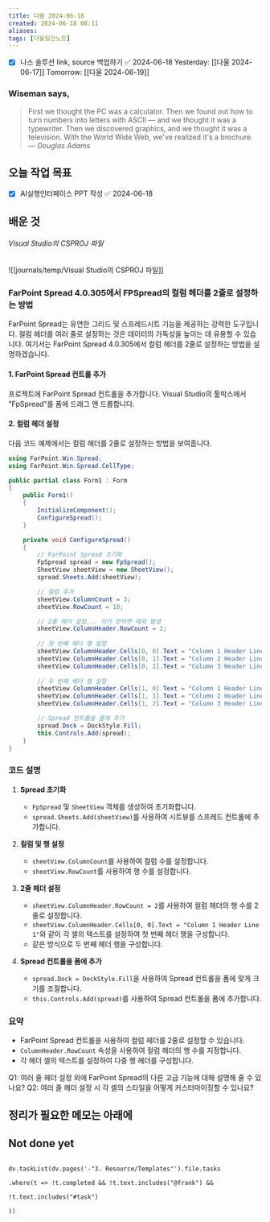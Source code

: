 ```yaml
---
title: 다울 2024-06-18
created: 2024-06-18 08:11
aliases: 
tags: [다울일간노트]
---
```

- [x] 나스 솔루션 link, source 백업하기 ✅ 2024-06-18
Yesterday: [[다울 2024-06-17]]
Tomorrow: [[다울 2024-06-19]]

### Wiseman says,
> First we thought the PC was a calculator. Then we found out how to turn numbers into letters with ASCII — and we thought it was a typewriter. Then we discovered graphics, and we thought it was a television. With the World Wide Web, we've realized it's a brochure.
> — <cite>Douglas Adams</cite>


## 오늘 작업 목표
- [x] AI실행인터페이스 PPT 작성 ✅ 2024-06-18




## 배운 것

###### Visual Studio의 CSPROJ 파일
![[journals/temp/Visual Studio의 CSPROJ 파일]]




### FarPoint Spread 4.0.305에서 FPSpread의 컬럼 헤더를 2줄로 설정하는 방법

FarPoint Spread는 
유연한 그리드 및 스프레드시트 기능을 제공하는 강력한 도구입니다. 
컬럼 헤더를 여러 줄로 설정하는 것은 데이터의 가독성을 높이는 데 유용할 수 있습니다. 
여기서는 FarPoint Spread 4.0.305에서 컬럼 헤더를 2줄로 설정하는 방법을 설명하겠습니다.

#### 1. FarPoint Spread 컨트롤 추가
프로젝트에 FarPoint Spread 컨트롤을 추가합니다. Visual Studio의 툴박스에서 "FpSpread"를 폼에 드래그 앤 드롭합니다.

#### 2. 컬럼 헤더 설정
다음 코드 예제에서는 컬럼 헤더를 2줄로 설정하는 방법을 보여줍니다.

```csharp
using FarPoint.Win.Spread;
using FarPoint.Win.Spread.CellType;

public partial class Form1 : Form
{
    public Form1()
    {
        InitializeComponent();
        ConfigureSpread();
    }

    private void ConfigureSpread()
    {
        // FarPoint Spread 초기화
        FpSpread spread = new FpSpread();
        SheetView sheetView = new SheetView();
        spread.Sheets.Add(sheetView);

        // 컬럼 추가
        sheetView.ColumnCount = 3;
        sheetView.RowCount = 10;

        // 2줄 헤더 설정... 이거 안하면 예외 발생
        sheetView.ColumnHeader.RowCount = 2;
        
        // 첫 번째 헤더 행 설정
        sheetView.ColumnHeader.Cells[0, 0].Text = "Column 1 Header Line 1";
        sheetView.ColumnHeader.Cells[0, 1].Text = "Column 2 Header Line 1";
        sheetView.ColumnHeader.Cells[0, 2].Text = "Column 3 Header Line 1";
        
        // 두 번째 헤더 행 설정
        sheetView.ColumnHeader.Cells[1, 0].Text = "Column 1 Header Line 2";
        sheetView.ColumnHeader.Cells[1, 1].Text = "Column 2 Header Line 2";
        sheetView.ColumnHeader.Cells[1, 2].Text = "Column 3 Header Line 2";

        // Spread 컨트롤을 폼에 추가
        spread.Dock = DockStyle.Fill;
        this.Controls.Add(spread);
    }
}
```

### 코드 설명
1. **Spread 초기화**
   - `FpSpread` 및 `SheetView` 객체를 생성하여 초기화합니다.
   - `spread.Sheets.Add(sheetView)`를 사용하여 시트뷰를 스프레드 컨트롤에 추가합니다.

2. **컬럼 및 행 설정**
   - `sheetView.ColumnCount`를 사용하여 컬럼 수를 설정합니다.
   - `sheetView.RowCount`를 사용하여 행 수를 설정합니다.

3. **2줄 헤더 설정**
   - `sheetView.ColumnHeader.RowCount = 2`를 사용하여 컬럼 헤더의 행 수를 2줄로 설정합니다.
   - `sheetView.ColumnHeader.Cells[0, 0].Text = "Column 1 Header Line 1"`와 같이 각 셀의 텍스트를 설정하여 첫 번째 헤더 행을 구성합니다.
   - 같은 방식으로 두 번째 헤더 행을 구성합니다.

4. **Spread 컨트롤을 폼에 추가**
   - `spread.Dock = DockStyle.Fill`을 사용하여 Spread 컨트롤을 폼에 맞게 크기를 조절합니다.
   - `this.Controls.Add(spread)`를 사용하여 Spread 컨트롤을 폼에 추가합니다.

### 요약
- FarPoint Spread 컨트롤을 사용하여 컬럼 헤더를 2줄로 설정할 수 있습니다.
- `ColumnHeader.RowCount` 속성을 사용하여 컬럼 헤더의 행 수를 지정합니다.
- 각 헤더 셀의 텍스트를 설정하여 다중 행 헤더를 구성합니다.

Q1: 여러 줄 헤더 설정 외에 FarPoint Spread의 다른 고급 기능에 대해 설명해 줄 수 있나요?
Q2: 여러 줄 헤더 설정 시 각 셀의 스타일을 어떻게 커스터마이징할 수 있나요?






## 정리가 필요한 메모는 아래에

## Not done yet

```dataviewjs

dv.taskList(dv.pages('-"3. Resource/Templates"').file.tasks

.where(t => !t.completed && !t.text.includes("@frank") &&

!t.text.includes("#task")

))

```
